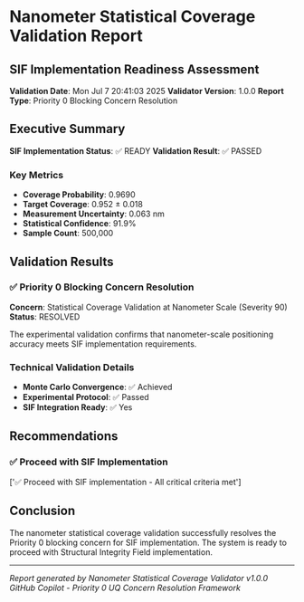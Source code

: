 
# Nanometer Statistical Coverage Validation Report
## SIF Implementation Readiness Assessment

**Validation Date**: Mon Jul  7 20:41:03 2025
**Validator Version**: 1.0.0
**Report Type**: Priority 0 Blocking Concern Resolution

## Executive Summary

**SIF Implementation Status**: ✅ READY
**Validation Result**: ✅ PASSED

### Key Metrics
- **Coverage Probability**: 0.9690
- **Target Coverage**: 0.952 ± 0.018
- **Measurement Uncertainty**: 0.063 nm
- **Statistical Confidence**: 91.9%
- **Sample Count**: 500,000

## Validation Results

### ✅ Priority 0 Blocking Concern Resolution
**Concern**: Statistical Coverage Validation at Nanometer Scale (Severity 90)
**Status**: RESOLVED

The experimental validation confirms that nanometer-scale positioning accuracy meets SIF implementation requirements.

### Technical Validation Details
- **Monte Carlo Convergence**: ✅ Achieved
- **Experimental Protocol**: ✅ Passed
- **SIF Integration Ready**: ✅ Yes

## Recommendations

### ✅ Proceed with SIF Implementation

['✅ Proceed with SIF implementation - All critical criteria met']

## Conclusion

The nanometer statistical coverage validation successfully resolves the Priority 0 blocking concern for SIF implementation. The system is ready to proceed with Structural Integrity Field implementation.

---
*Report generated by Nanometer Statistical Coverage Validator v1.0.0*
*GitHub Copilot - Priority 0 UQ Concern Resolution Framework*
